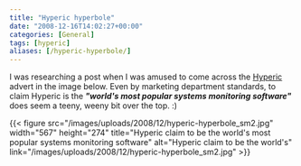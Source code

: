 ```yaml
---
title: "Hyperic hyperbole"
date: "2008-12-16T14:02:27+00:00"
categories: [General]
tags: [hyperic]
aliases: [/hyperic-hyperbole/]
---
```


<p style="text-align: left;">I was researching a post when I was amused to come across the <a href="http://www.hyperic.com/">Hyperic</a> advert in the image below. Even by marketing department standards, to claim Hyperic is the <strong><em>"world's most popular systems monitoring software"</em></strong> does seem a teeny, weeny bit over the top. :)</p>

{{< figure src="/images/uploads/2008/12/hyperic-hyperbole_sm2.jpg" width="567" height="274" title="Hyperic claim to be the world&#39;s most popular systems monitoring software" alt="Hyperic claim to be the world's" link="/images/uploads/2008/12/hyperic-hyperbole_sm2.jpg" >}}
